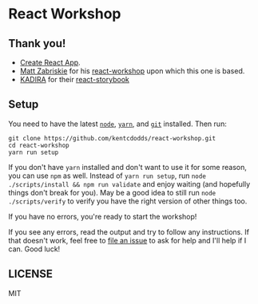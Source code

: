 # React Workshop

## Thank you!

- [Create React App](https://github.com/facebookincubator/create-react-app).
- [Matt Zabriskie](https://github.com/mzabriskie) for his [react-workshop](https://github.com/mzabriskie/react-workshop) upon which this one is based.
- [KADIRA](https://github.com/kadirahq) for their [react-storybook](https://github.com/kadirahq/react-storybook)

## Setup

You need to have the latest [`node`](https://nodejs.org/en/), [`yarn`](https://yarnpkg.com/), and [`git`](https://git-scm.com/) installed.
Then run:

```
git clone https://github.com/kentcdodds/react-workshop.git
cd react-workshop
yarn run setup
```

If you don't have `yarn` installed and don't want to use it for some reason, you can use `npm` as well. Instead of
`yarn run setup`, run `node ./scripts/install && npm run validate` and enjoy waiting (and hopefully things don't break
for you). May be a good idea to still run `node ./scripts/verify` to verify you have the right version of other things
too.

If you have no errors, you're ready to start the workshop!

If you see any errors, read the output and try to follow any instructions. If that doesn't work, feel free to
[file an issue](https://github.com/kentcdodds/react-workshop/issues/new) to ask for help and I'll help if I can.
Good luck!

## LICENSE

MIT
